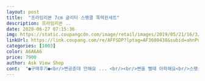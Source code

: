 ```yaml
---
layout: post 
title:  "프라임리본 7cm 글리터 스팽클 똑딱핀세트" 
description: 프라임리본 ..
date: 2020-06-27 07:15:36 
img: https://static.coupangcdn.com/image/retail/images/2019/05/21/16/3/24eaebc9-a6db-4e01-a512-27fbfd2f9dfa.jpg 
linkUrl: https://link.coupang.com/re/AFFSDP?lptag=AF3600438&subid=ahnPublicAsk&pageKey=226706005&itemId=718503152&vendorItemId=4817945604&traceid=V0-113-68c0235d06dd12f3 
categories: [1003] 
color: A6A6A6 
price: 7900 
author: Ask View Shop 
cont:  "●구매후기●<br/>삔공준데 안해요 ... <br/><br/>삔을 뺄때 아파해요<br/>스팽글.<br/>반짝이 사이에 머리카락이 많이 걸려서<br/>싸이즈도 크고 아이들이 좋아해요<br/>이뻐요 아이가 정말 좋아합니다<br/>집에 잇는 삔 싹 정리하고 이거 사준건데<br/>" 
---
```

